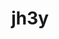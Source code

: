 ---
title: jh3y
github: https://github.com/jh3y
mode: dark
transition: 1s
score: 65.0
archetype:
- Animation
- Minimalistic
---